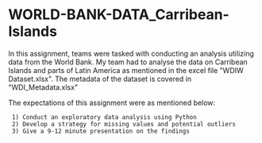 # WORLD-BANK-DATA_Carribean-Islands

In this assignment, teams were tasked with conducting an analysis utilizing data from the World Bank. My team had to analyse the data on Carribean Islands and parts of Latin America as mentioned in the excel file "WDIW Dataset.xlsx". The metadata of the dataset is covered in "WDI_Metadata.xlsx"

The expectations of this assignment were as mentioned below:

     1) Conduct an exploratory data analysis using Python
     2) Develop a strategy for missing values and potential outliers
     3) Give a 9-12 minute presentation on the findings
 
